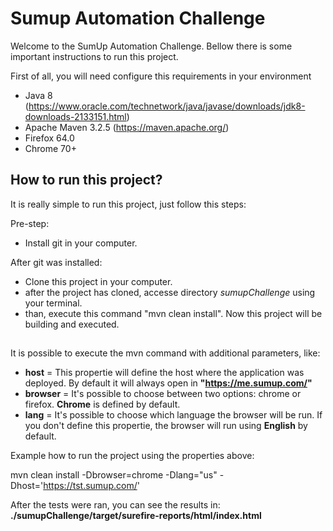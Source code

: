 # Sumup Automation Challenge

Welcome to the SumUp Automation Challenge. Bellow there is some important instructions to run this project. 

First of all, you will need configure this requirements in your environment
* Java 8 (https://www.oracle.com/technetwork/java/javase/downloads/jdk8-downloads-2133151.html)
* Apache Maven 3.2.5 (https://maven.apache.org/)
* Firefox 64.0
* Chrome 70+


## How to run this project?
It is really simple to run this project, just follow this steps:

Pre-step:
  * Install git in your computer.

After git was installed:

  * Clone this project in your computer.
  * after the project has cloned, accesse directory *sumupChallenge* using your terminal. 
  * than, execute this command "mvn clean install". Now this project will be building and executed.
  
##

It is possible to execute the mvn command with additional parameters, like:
  * **host** = This propertie will define the host where the application was deployed. By default it will always open in **"https://me.sumup.com/"** 
  * **browser** = It's possible to choose between two options: chrome or firefox. **Chrome** is defined by default.
  * **lang** = It's possible to choose which language the browser will be run. If you don't define this propertie, the browser will run using **English** by default.


Example how to run the project using the properties above:

mvn clean install -Dbrowser=chrome -Dlang="us" -Dhost='https://tst.sumup.com/'

After the tests were ran, you can see the results in: **./sumupChallenge/target/surefire-reports/html/index.html**
